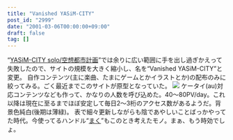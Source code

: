 ```yaml
---
title: "Vanished YASiM-CITY"
post_id: "2999"
date: "2001-03-06T00:00:00+09:00"
draft: false
tag: []
---
```



“[YASiM-CITY solo/空想都市計画](/kuto)”では余りに広い範囲に手を出し過ぎかえって失敗したので、サイトの規模を大きく縮小し、名を“Vanished YASiM-CITY”と変更。 自作コンテンツ(主に楽曲、たまにゲームとかイラストとか)の配布のみに絞ってみる。ごく最近までこのサイトが原型となっていた。  ![](/wp-content/uploads/1999/09/vy.png) ケータイ(au)対応コンテンツなども作って、かなりの人数を呼び込めた。40～80PV/day。これ以降は現在に至るまでほぼ安定して毎日2～3桁のアクセス数があるようだ。背景色純白(後期は薄緑)。 表で細々更新しながらも陰であやしいことばっかやってた時代。今使ってるハンドル“[まく](/danmaq)”もこのとき考えたモノ。まぁ、もう時効でしょ。
